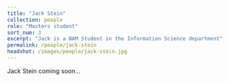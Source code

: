 ```yaml
---
title: "Jack Stein"
collection: people
role: "Masters student"
sort_num: 3
excerpt: "Jack is a BAM Student in the Information Science department"
permalink: /people/jack-stein
headshot: /images/people/jack-stein.jpg
---
```


Jack Stein coming soon...
